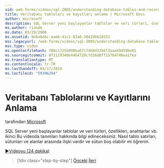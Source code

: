 ```yaml
---
uid: web-forms/videos/sql-2005/understanding-database-tables-and-records
title: Veritabanı tabloları ve kayıtları anlama | Microsoft Docs
author: microsoft
description: SQL Server yeni başlayanlar tablolar ve veri türleri, özellikleri, anahtarlar vb. ikinci Bu videoda tanımları hakkında bilgi edineceksiniz. Nasıl kaydolacağınızı öğrenin tablo satırlar, sütunlar, bir...
ms.author: riande
ms.date: 03/29/2006
ms.assetid: 9ebe8ebc-eae6-41c1-83a6-38410b610331
msc.legacyurl: /web-forms/videos/sql-2005/understanding-database-tables-and-records
msc.type: video
ms.openlocfilehash: f88c1725b990ba67cf4b9d3356f3aaa49459be01
ms.sourcegitcommit: 0f1119340e4464720cfd16d0ff15764746ea1fea
ms.translationtype: MT
ms.contentlocale: tr-TR
ms.lasthandoff: 04/17/2019
ms.locfileid: "59396284"
---
```

# <a name="understanding-database-tables-and-records"></a>Veritabanı Tablolarını ve Kayıtlarını Anlama

tarafından [Microsoft](https://github.com/microsoft)

SQL Server yeni başlayanlar tablolar ve veri türleri, özellikleri, anahtarlar vb. ikinci Bu videoda tanımları hakkında bilgi edineceksiniz. Nasıl tablo satırları, sütunları ve alanlar arasında ilişki vardır ve sütun boş olabilir mi öğrenin.

[&#9654;Videoyu (24 dakika)](https://channel9.msdn.com/Blogs/ASP-NET-Site-Videos/understanding-database-tables-and-records)

> [!div class="step-by-step"]
> [Önceki](what-is-a-database.md)
> [İleri](more-about-column-data-types-and-other-properties.md)
